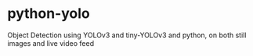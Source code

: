 # python-yolo
Object Detection using YOLOv3 and tiny-YOLOv3 and python, on both still images and live video feed
